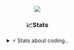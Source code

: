 <div align="center">
  
<p align="center">
  <img src="https://lanyard.cnrad.dev/api/1018290650602553364" />
</p>

### 📈Stats
<details>
    <summary> ⚡ Stats about coding.. </> </summary>
    <br/>

<!--START_SECTION:waka-->
![Code Time](http://img.shields.io/badge/Code%20Time-29%20hrs%2049%20mins-blue)

![Profile Views](http://img.shields.io/badge/Profile%20Views-13-blue)

**🐱 My GitHub Data** 

> 📦 857.6 kB Used in GitHub's Storage 
 > 
> 🏆 107 Contributions in the Year 2024
 > 
> 💼 Opted to Hire
 > 
> 📜 5 Public Repositories 
 > 
> 🔑 15 Private Repositories 
 > 
**I'm an Early 🐤** 

```text
🌞 Morning                34 commits          ██░░░░░░░░░░░░░░░░░░░░░░░   08.06 % 
🌆 Daytime                179 commits         ███████████░░░░░░░░░░░░░░   42.42 % 
🌃 Evening                168 commits         ██████████░░░░░░░░░░░░░░░   39.81 % 
🌙 Night                  41 commits          ██░░░░░░░░░░░░░░░░░░░░░░░   09.72 % 
```
📅 **I'm Most Productive on Sunday** 

```text
Monday                   21 commits          █░░░░░░░░░░░░░░░░░░░░░░░░   04.98 % 
Tuesday                  45 commits          ███░░░░░░░░░░░░░░░░░░░░░░   10.66 % 
Wednesday                72 commits          ████░░░░░░░░░░░░░░░░░░░░░   17.06 % 
Thursday                 67 commits          ████░░░░░░░░░░░░░░░░░░░░░   15.88 % 
Friday                   51 commits          ███░░░░░░░░░░░░░░░░░░░░░░   12.09 % 
Saturday                 71 commits          ████░░░░░░░░░░░░░░░░░░░░░   16.82 % 
Sunday                   95 commits          ██████░░░░░░░░░░░░░░░░░░░   22.51 % 
```


📊 **This Week I Spent My Time On** 

```text
🕑︎ Time Zone: Europe/Berlin

💬 Programming Languages: 
No Activity Tracked This Week

🔥 Editors: 
No Activity Tracked This Week

🐱‍💻 Projects: 
No Activity Tracked This Week

💻 Operating System: 
No Activity Tracked This Week
```

**I Mostly Code in JavaScript** 

```text
JavaScript               8 repos             ██████████░░░░░░░░░░░░░░░   40.00 % 
Lua                      3 repos             ████░░░░░░░░░░░░░░░░░░░░░   15.00 % 
Python                   3 repos             ████░░░░░░░░░░░░░░░░░░░░░   15.00 % 
Makefile                 1 repo              █░░░░░░░░░░░░░░░░░░░░░░░░   05.00 % 
HTML                     1 repo              █░░░░░░░░░░░░░░░░░░░░░░░░   05.00 % 
```




 Last Updated on 10/08/2024 18:21:21 UTC
<!--END_SECTION:waka-->
</details>
